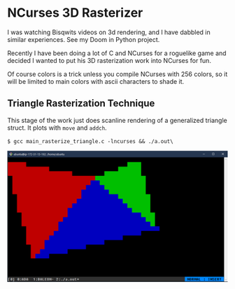 # NCurses 3D Rasterizer

I was watching Bisqwits videos on 3d rendering, and I have dabbled in similar experiences. See my Doom in Python project.

Recently I have been doing a lot of C and NCurses for a roguelike game and decided I wanted to put his 3D rasterization work into NCurses for fun.

Of course colors is a trick unless you compile NCurses with 256 colors, so it will be limited to main colors with ascii characters to shade it.


## Triangle Rasterization Technique

This stage of the work just does scanline rendering of a generalized triangle struct. It plots with `move` and `addch`.

```
$ gcc main_rasterize_triangle.c -lncurses && ./a.out\
```

![](https://github.com/jordansavant/ncurses_3drasterizer/raw/master/NCursesTriangles.png)
